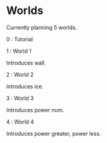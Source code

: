 # Worlds

Currently planning 5 worlds.

0 : Tutorial

1 : World 1

Introduces wall.

2 : World 2

Introduces ice.

3 : World 3

Introduces power num.

4 : World 4

Introduces power greater, power less.

